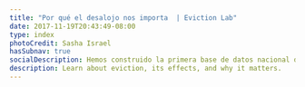 ```yaml
---
title: "Por qué el desalojo nos importa  | Eviction Lab"
date: 2017-11-19T20:43:49-08:00
type: index
photoCredit: Sasha Israel
hasSubnav: true
socialDescription: Hemos construido la primera base de datos nacional de desalojos. 
description: Learn about eviction, its effects, and why it matters.
---
```


